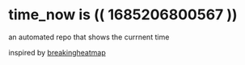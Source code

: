 # time_now is (( 1685206800567 ))

an automated repo that shows the currnent time

inspired by [breakingheatmap](https://github.com/breakingheatmap/breakingheatmap)